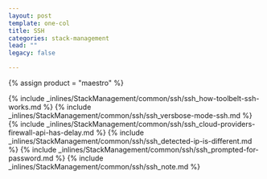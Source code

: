 ```yaml
---
layout: post
template: one-col
title: SSH
categories: stack-management
lead: ""
legacy: false

---
```

{% assign product = "maestro" %}

{% include _inlines/StackManagement/common/ssh/ssh_how-toolbelt-ssh-works.md %}
{% include _inlines/StackManagement/common/ssh/ssh_versbose-mode-ssh.md %}
{% include _inlines/StackManagement/common/ssh/ssh_cloud-providers-firewall-api-has-delay.md %}
{% include _inlines/StackManagement/common/ssh/ssh_detected-ip-is-different.md %}
{% include _inlines/StackManagement/common/ssh/ssh_prompted-for-password.md %}
{% include _inlines/StackManagement/common/ssh/ssh_note.md %}
